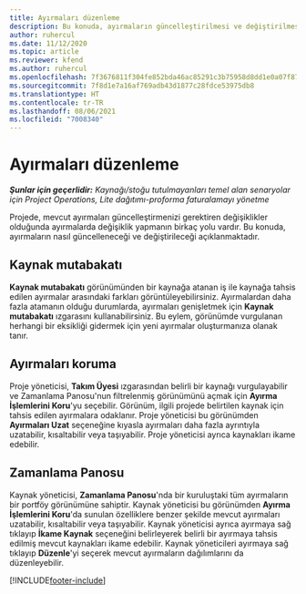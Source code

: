 ```yaml
---
title: Ayırmaları düzenleme
description: Bu konuda, ayırmaların güncelleştirilmesi ve değiştirilmesi hakkında bilgiler sağlanmaktadır.
author: ruhercul
ms.date: 11/12/2020
ms.topic: article
ms.reviewer: kfend
ms.author: ruhercul
ms.openlocfilehash: 7f3676811f304fe852bda46ac85291c3b75958d8dd1e0a07f87c58ef5efe8738
ms.sourcegitcommit: 7f8d1e7a16af769adb43d1877c28fdce53975db8
ms.translationtype: HT
ms.contentlocale: tr-TR
ms.lasthandoff: 08/06/2021
ms.locfileid: "7008340"
---
```

# <a name="edit-bookings"></a>Ayırmaları düzenleme

_**Şunlar için geçerlidir:** Kaynağı/stoğu tutulmayanları temel alan senaryolar için Project Operations, Lite dağıtımı-proforma faturalamayı yönetme_


Projede, mevcut ayırmaları güncelleştirmenizi gerektiren değişiklikler olduğunda ayırmalarda değişiklik yapmanın birkaç yolu vardır. Bu konuda, ayırmaların nasıl güncelleneceği ve değiştirileceği açıklanmaktadır.

## <a name="resource-reconciliation"></a>Kaynak mutabakatı

**Kaynak mutabakatı** görünümünden bir kaynağa atanan iş ile kaynağa tahsis edilen ayırmalar arasındaki farkları görüntüleyebilirsiniz. Ayırmalardan daha fazla atamanın olduğu durumlarda, ayırmaları genişletmek için **Kaynak mutabakatı** ızgarasını kullanabilirsiniz. Bu eylem, görünümde vurgulanan herhangi bir eksikliği gidermek için yeni ayırmalar oluşturmanıza olanak tanır.

## <a name="maintain-bookings"></a>Ayırmaları koruma

Proje yöneticisi, **Takım Üyesi** ızgarasından belirli bir kaynağı vurgulayabilir ve Zamanlama Panosu'nun filtrelenmiş görünümünü açmak için **Ayırma İşlemlerini Koru**'yu seçebilir. Görünüm, ilgili projede belirtilen kaynak için tahsis edilen ayırmalara odaklanır. Proje yöneticisi bu görünümden **Ayırmaları Uzat** seçeneğine kıyasla ayırmaları daha fazla ayrıntıyla uzatabilir, kısaltabilir veya taşıyabilir. Proje yöneticisi ayrıca kaynakları ikame edebilir.

## <a name="schedule-board"></a>Zamanlama Panosu

Kaynak yöneticisi, **Zamanlama Panosu**'nda bir kuruluştaki tüm ayırmaların bir portföy görünümüne sahiptir. Kaynak yöneticisi bu görünümden **Ayırma İşlemlerini Koru**'da sunulan özelliklere benzer şekilde mevcut ayırmaları uzatabilir, kısaltabilir veya taşıyabilir. Kaynak yöneticisi ayrıca ayırmaya sağ tıklayıp **İkame Kaynak** seçeneğini belirleyerek belirli bir ayırmaya tahsis edilmiş mevcut kaynakları ikame edebilir. Kaynak yöneticileri ayırmaya sağ tıklayıp **Düzenle**'yi seçerek mevcut ayırmaların dağılımlarını da düzenleyebilir.


[!INCLUDE[footer-include](../includes/footer-banner.md)]